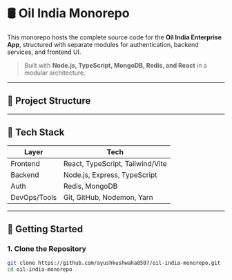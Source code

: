 # 🛢️ Oil India Monorepo

This monorepo hosts the complete source code for the **Oil India Enterprise App**, structured with separate modules for authentication, backend services, and frontend UI.

> Built with **Node.js, TypeScript, MongoDB, Redis, and React** in a modular architecture.

---

## 📁 Project Structure


---

## 🧰 Tech Stack

| Layer        | Tech                             |
|--------------|----------------------------------|
| Frontend     | React, TypeScript, Tailwind/Vite |
| Backend      | Node.js, Express, TypeScript     |
| Auth         | Redis, MongoDB                   |
| DevOps/Tools | Git, GitHub, Nodemon, Yarn       |

---

## 🚀 Getting Started

### 1. Clone the Repository

```bash
git clone https://github.com/ayushkushwaha0507/oil-india-monorepo.git
cd oil-india-monorepo
